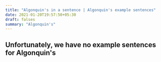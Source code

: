 ```yaml
---
title: "Algonquin's in a sentence | Algonquin's example sentences"
date: 2021-01-20T19:57:50+05:30
draft: falses
summary: "Algonquin's"
---
```

## Unfortunately, we have no example sentences for Algonquin's                 

